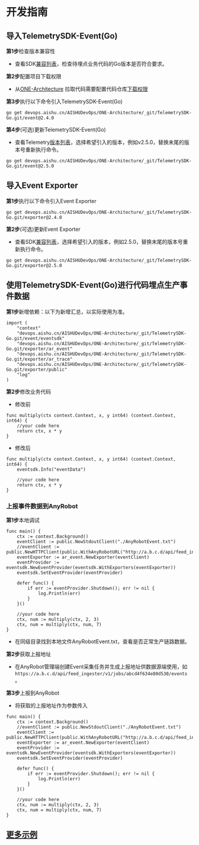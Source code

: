 # 开发指南

## 导入TelemetrySDK-Event(Go)

**第1步**检查版本兼容性

- 查看SDK[兼容列表](../../../docs/compatibility.md)，检查待埋点业务代码的Go版本是否符合要求。

**第2步**配置项目下载权限

- 从[ONE-Architecture](https://devops.aishu.cn/AISHUDevOps/ONE-Architecture/_git/TelemetrySDK-Go)
  拉取代码需要配置代码仓库[下载权限](https://devops.aishu.cn/AISHUDevOps/AnyRobot/_git/Eyes_Docs?path=/可观测性开发者指南/TelemetrySDK开发者指南/Log/README.md&version=GBdevelop&_a=preview&anchor=sdk2.0-使用参考)

**第3步**执行以下命令引入TelemetrySDK-Event(Go)

```
go get devops.aishu.cn/AISHUDevOps/ONE-Architecture/_git/TelemetrySDK-Go.git/event@2.4.0
```

**第4步**(可选)更新TelemetrySDK-Event(Go)

- 查看Telemetry[版本列表](https://pkg.go.dev/go.opentelemetry.io/otel?tab=versions)，选择希望引入的版本，例如v2.5.0，替换末尾的版本号重新执行命令。

```
go get devops.aishu.cn/AISHUDevOps/ONE-Architecture/_git/TelemetrySDK-Go.git/event@2.5.0
```

## 导入Event Exporter

**第1步**执行以下命令引入Event Exporter

```
go get devops.aishu.cn/AISHUDevOps/ONE-Architecture/_git/TelemetrySDK-Go.git/exporter@2.4.0
```

**第2步**(可选)更新Event Exporter

- 查看SDK[兼容列表](../../../docs/compatibility.md)，选择希望引入的版本，例如2.5.0，替换末尾的版本号重新执行命令。

```
go get devops.aishu.cn/AISHUDevOps/ONE-Architecture/_git/TelemetrySDK-Go.git/exporter@2.5.0
```

## 使用TelemetrySDK-Event(Go)进行代码埋点生产事件数据

**第1步**新增依赖：以下为新增汇总，以实际使用为准。

```
import (
	"context"
	"devops.aishu.cn/AISHUDevOps/ONE-Architecture/_git/TelemetrySDK-Go.git/event/eventsdk"
	"devops.aishu.cn/AISHUDevOps/ONE-Architecture/_git/TelemetrySDK-Go.git/exporter/ar_event"
	"devops.aishu.cn/AISHUDevOps/ONE-Architecture/_git/TelemetrySDK-Go.git/exporter/ar_trace"
	"devops.aishu.cn/AISHUDevOps/ONE-Architecture/_git/TelemetrySDK-Go.git/exporter/public"
	"log"
)
```

**第2步**修改业务代码

- 修改前

```
func multiply(ctx context.Context, x, y int64) (context.Context, int64) {
	//your code here
	return ctx, x * y
}
```

- 修改后

```
func multiply(ctx context.Context, x, y int64) (context.Context, int64) {
	eventsdk.Info("eventData")

	//your code here
	return ctx, x * y
}
```

### 上报事件数据到AnyRobot

**第1步**本地调试

```
func main() {
	ctx := context.Background()
	eventClient := public.NewStdoutClient("./AnyRobotEvent.txt")
	//eventClient := public.NewHTTPClient(public.WithAnyRobotURL("http://a.b.c.d/api/feed_ingester/v1/jobs/abcd4f634e80d530/events"))
	eventExporter := ar_event.NewExporter(eventClient)
	eventProvider := eventsdk.NewEventProvider(eventsdk.WithExporters(eventExporter))
	eventsdk.SetEventProvider(eventProvider)

	defer func() {
		if err := eventProvider.Shutdown(); err != nil {
			log.Println(err)
		}
	}()

	//your code here
	ctx, num := multiply(ctx, 2, 3)
	ctx, num = multiply(ctx, num, 7)
}
```

- 在同级目录找到本地文件AnyRobotEvent.txt，查看是否正常生产链路数据。

**第2步**获取上报地址

- 在AnyRobot管理端创建Event采集任务并生成上报地址供数据源端使用，如`https://a.b.c.d/api/feed_ingester/v1/jobs/abcd4f634e80d530/events` 。

**第3步**上报到AnyRobot

- 将获取的上报地址作为参数传入

```
func main() {
	ctx := context.Background()
	//eventClient := public.NewStdoutClient("./AnyRobotEvent.txt")
	eventClient := public.NewHTTPClient(public.WithAnyRobotURL("http://a.b.c.d/api/feed_ingester/v1/jobs/abcd4f634e80d530/events"))
	eventExporter := ar_event.NewExporter(eventClient)
	eventProvider := eventsdk.NewEventProvider(eventsdk.WithExporters(eventExporter))
	eventsdk.SetEventProvider(eventProvider)

	defer func() {
		if err := eventProvider.Shutdown(); err != nil {
			log.Println(err)
		}
	}()

	//your code here
	ctx, num := multiply(ctx, 2, 3)
	ctx, num = multiply(ctx, num, 7)
}
```

## [更多示例](https://devops.aishu.cn/AISHUDevOps/ONE-Architecture/_git/TelemetrySDK-Go?version=GB2.4.0&path=/exporter/ar_event/examples/oneservice.go)
